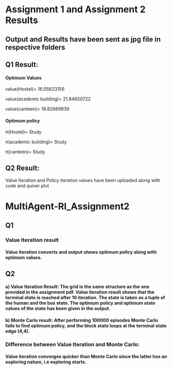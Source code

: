 # Assignment 1 and Assignment 2 Results
## Output and Results have been sent as jpg file in respective folders
## Q1 Result:
#### Optimum Values
value(Hostel)= 16.05623156 

value(academic building)= 21.84650722 

value(canteen)= 18.82669839

#### Optimum policy

π(Hostel)= Study

π(academic building)= Study

π(canteen)= Study

## Q2 Result:

Value Iteration and Policy iteration values have been uploaded along with code and quiver plot

# MultiAgent-Rl_Assignment2
## Q1
### Value Iteration result
#### Value iteration converts and output shows optimum policy along with optimum values.

## Q2
#### a) Value Iteration Result: The grid is the same structure as the one provided in the assignment pdf. Value iteration result shows that the terminal state is reached after 10 iteration. The state is taken as a tuple of the human and the box state. The optimum policy and optimum state values of the state has been given in the output. 

#### b) Monte Carlo result: After performing 100000 episodes Monte Carlo fails to find optimum policy, and the block state loops at the terminal state edge (4,4).

### Difference between Value Iteration and Monte Carlo:
#### Value iteration converges quicker than Monte Carlo since the latter has an exploring nature, i.e exploring starts.
